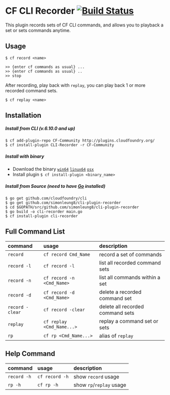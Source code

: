 CF CLI Recorder [![Build Status](https://travis-ci.org/simonleung8/cli-plugin-recorder.png?branch=master)](https://travis-ci.org/simonleung8/cli-plugin-recorder)
=================
This plugin records sets of CF CLI commands, and allows you to playback a set or sets commands anytime.


## Usage
```
$ cf record <name>

>> {enter cf commands as usual} ...
>> {enter cf commands as usual} ..
>> stop
```
After recording, play back with `replay`, you can play back 1 or more recorded command sets.
```
$ cf replay <name>
```

## Installation
##### Install from CLI (v.6.10.0 and up)
  ```
  $ cf add-plugin-repo CF-Community http://plugins.cloudfoundry.org/
  $ cf install-plugin CLI-Recorder -r CF-Community
  ```
  
  
##### Install with binary
- Download the binary [`win64`](https://github.com/simonleung8/cli-plugin-recorder/raw/master/bin/win64/cli-recorder.exe) [`linux64`](https://github.com/simonleung8/cli-plugin-recorder/raw/master/bin/linux64/cli-recorder.linux64) [`osx`](https://github.com/simonleung8/cli-plugin-recorder/raw/master/bin/osx/cli-recorder.osx)
- Install plugin `$ cf install-plugin <binary_name>`



##### Install from Source (need to have [Go](http://golang.org/dl/) installed)
  ```
  $ go get github.com/cloudfoundry/cli
  $ go get github.com/simonleung8/cli-plugin-recorder
  $ cd $GOPATH/src/github.com/simonleung8/cli-plugin-recorder
  $ go build -o cli-recorder main.go
  $ cf install-plugin cli-recorder
  ```

## Full Command List

| command | usage | description|
| :--------------- |:---------------| :------------|
|`record`| `cf record Cmd_Name` |record a set of commands|
|`record -l`|`cf record -l`|list all recorded command sets|
|`record -n`|`cf record -n <Cmd_Name>`|list all commands within a set|
|`record -d`|`cf record -d <Cmd_Name>`|delete a recorded command set|
|`record -clear`|`cf record -clear`|delete all recorded command sets|
|`replay`|`cf replay <Cmd_Name...>`|replay a command set or sets|
|`rp`|`cf rp <Cmd_Name...>`|alias of `replay`|

## Help Command

| command | usage | description|
| :--------------- |:---------------| :------------|
|`record -h`| `cf record -h` |show `record` usage|
|`rp -h`| `cf rp -h` |show `rp`/`replay` usage|

